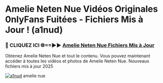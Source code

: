 # Amelie Neten Nue Vidéos Originales 0nlyFans Fuitées - Fichiers Mis à Jour ! (a1nud)

<h3>🔴 CLIQUEZ ICI 🌐==►► <a href="https://tinyurl.com/2pmr4ezf" rel="nofollow">Amelie Neten Nue Fichiers Mis à Jour</a></h3>

Obtenez Amelie Neten Nue et tout le contenu. Vous pouvez maintenant accéder à toutes les vidéos et photos de Amelie Neten Nue. Nouveaux fichiers mis à jour 2025

[![a1nud](https://i.imgur.com/6SNvagu.gif)](https://tinyurl.com/2pmr4ezf)
amelie nue